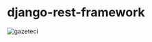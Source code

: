 # django-rest-framework
![gazeteci](https://user-images.githubusercontent.com/103390467/227213628-dd54b991-dde8-4148-aed0-9e816a61e8b6.jpg)
